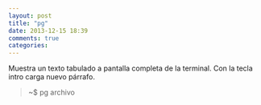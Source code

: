 ```yaml
---
layout: post
title: "pg"
date: 2013-12-15 18:39
comments: true
categories: 
---
```

Muestra un texto tabulado a pantalla completa de la terminal. Con la tecla intro carga nuevo párrafo.

>~$ pg archivo

